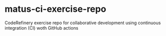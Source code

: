 # matus-ci-exercise-repo
CodeRefinery exercise repo for collaborative development using continuous integration (CI) woth GitHub actions
